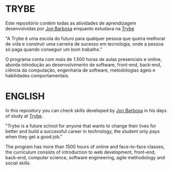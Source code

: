 # TRYBE

Este repositório contém todas as atividades de aprendizagem desenvolvidas por  [Jon Barbosa](https://www.linkedin.com/in/jnfbs/)  enquanto estudava na  [Trybe](https://www.betrybe.com/)  

"A Trybe é uma escola do futuro para qualquer pessoa que queira melhorar de vida e construir uma carreira de sucesso em tecnologia, onde a pessoa só paga quando conseguir um bom trabalho."

O programa conta com mais de 1.500 horas de aulas presenciais e online, aborda introdução ao desenvolvimento de software, front-end, back-end, ciência da computação, engenharia de software, metodologias ágeis e habilidades comportamentais.



# ENGLISH

In this repository you can check skills developed by [Jon Barbosa](https://www.linkedin.com/in/jnfbs/) in his days of study at [Trybe](https://www.betrybe.com/).

"Trybe is a future school for anyone that wants to change their lives for better and build a successful career in technology, the student only pays when they get a good job."

The program has more than 1500 hours of online and face-to-face classes, the curriculum consists of introduction to web development, front-end, back-end, computer science, software engineering, agile methodology and social skills.
